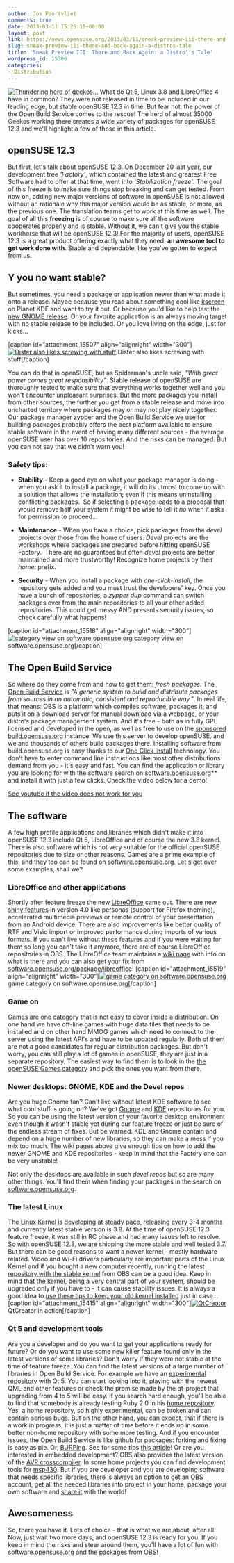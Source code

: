```yaml
---
author: Jos Poortvliet
comments: true
date: 2013-03-11 15:26:10+00:00
layout: post
link: https://news.opensuse.org/2013/03/11/sneak-preview-iii-there-and-back-again-a-distros-tale/
slug: sneak-preview-iii-there-and-back-again-a-distros-tale
title: 'Sneak Preview III: There and Back Again: a Distro''s Tale'
wordpress_id: 15306
categories:
- Distribution
---
```


[![Thundering herd of geekos...](//news.opensuse.org/wp-content/uploads/2012/06/geekos.jpg)](//news.opensuse.org/wp-content/uploads/2012/06/geekos.jpg) What do Qt 5, Linux 3.8 and LibreOffice 4 have in common? They were not released in time to be included in our leading edge, but stable openSUSE 12.3 in time. But fear not: the power of the Open Build Service comes to the rescue! The herd of almost 35000 Geekos working there creates a wide variety of packages for openSUSE 12.3 and we'll highlight a few of those in this article.<!-- more -->


## openSUSE 12.3


But first, let's talk about openSUSE 12.3. On December 20 last year, our development tree _'Factory'_, which contained the latest and greatest Free Software had to offer at that time, went into _'Stabilization freeze'_. The goal of this freeze is to make sure things stop breaking and can get tested. From now on, adding new major versions of software in openSUSE is not allowed without an rationale why this major version would be as stable, or more, as the previous one. The translation teams get to work at this time as well. The goal of all this **freezing** is of course to make sure all the software cooperates properly and is stable. Without it, we can't give you the stable workhorse that will be openSUSE 12.3! For the majority of users, openSUSE 12.3 is a great product offering exactly what they need: **an awesome tool to get work done with**. Stable and dependable, like you've gotten to expect from us.


## Y you no want stable?


But sometimes, you need a package or application newer than what made it onto a release. Maybe because you read about something cool like [kscreen](//www.afiestas.org/kscreen-supporting-the-old-and-new-xrandr1-1-backend/) on Planet KDE and want to try it out. Or because you'd like to help test the [new GNOME release](https://help.gnome.org/misc/release-notes/3.8). Or your favorite application is an always moving target with no stable release to be included. Or you love living on the edge, just for kicks...

[caption id="attachment_15507" align="alignright" width="300"][![Dister also likes screwing with stuff](//news.opensuse.org/wp-content/uploads/2013/03/dister_mechanic_small.png)](//news.opensuse.org/wp-content/uploads/2013/03/dister_mechanic_small.png) Dister also likes screwing with stuff[/caption]

You can do that in openSUSE, but as Spiderman's uncle said, _"With great power comes great responsibility"_. Stable release of openSUSE are thoroughly tested to make sure that everything works together well and you won't encounter unpleasant surprises. But the more packages you install from other sources, the further you get from a stable release and move into uncharted territory where packages may or may not play nicely together. Our package manager zypper and the [Open Build Service](//openbuildservice.org) we use for building packages probably offers the best platform available to ensure stable software in the event of having many different sources - the average openSUSE user has over 10 repositories. And the risks can be managed. But you can not say that we didn't warn you!


### Safety tips:





	
  * **Stability** - Keep a good eye on what your package manager is doing - when you ask it to install a package, it will do its utmost to come up with a solution that allows the installation; even if this means uninstalling conflicting packages.  So if selecting a package leads to a proposal that would remove half your system it might be wise to tell it _no_ when it asks for permission to proceed...

	
  * **Maintenance** - When you have a choice, pick packages from the _devel_ projects over those from the home of users. _Devel_ projects are the workshops where packages are prepared before hitting openSUSE Factory.  There are no guarantees but often _devel_ projects are better maintained and more trustworthy! Recognize home projects by their _home:_ prefix.

	
  * **Security** - When you install a package with _one-click-install_, the repository gets added and you must trust the developers' key. Once you have a bunch of repositories, a _zypper dup_ command can switch packages over from the main repositories to all your other added repositories. This could get messy AND presents security issues, so check carefully what happens!


[caption id="attachment_15518" align="alignright" width="300"][![category view on software.opensuse.org](//news.opensuse.org/wp-content/uploads/2013/03/categories.png)](//news.opensuse.org/wp-content/uploads/2013/03/categories.png) category view on software.opensuse.org[/caption]



## The Open Build Service


So where do they come from and how to get them: _fresh packages_. The [Open Build Service](//openbuildservice.org) is _"A generic system to build and distribute packages from sources in an automatic, consistent and reproducible way."_. In real life, that means: OBS is a platform which compiles software, packages it, and puts it on a download server for manual download via a webpage, or your distro's package management system. And it's free - both as in fully GPL licensed and developed in the open, as well as free to use on the [sponsored](https://en.opensuse.org/Sponsors) [build.opensuse.org](//build.opensuse.org) instance. We use this server to develop openSUSE, and we and thousands of others build packages there. Installing software from build.opensuse.org is easy thanks to our [One Click Install](//en.opensuse.org/openSUSE:One_Click_Install) technology. You don't have to enter command line instructions like most other distributions demand from you - it's easy and fast. You can find the application or library you are looking for with the software search on [software.opensuse.org](//software.opensuse.org/packages/)** and install it with just a few clicks. Check the video below for a demo!

[See youtube if the video does not work for you](//www.youtube.com/watch?v=hmW0156G810)


## The software


A few high profile applications and libraries which didn't make it into openSUSE 12.3 include Qt 5, LibreOffice and of course the new 3.8 kernel. There is also software which is not very suitable for the official openSUSE repositories due to size or other reasons. Games are a prime example of this, and they too can be found on [software.opensuse.org](//software.opensuse.org/packages). Let's get over some examples, shall we?


### LibreOffice and other applications


Shortly after feature freeze the new [LibreOffice](//www.libreoffice.org/) came out. There are new [shiny features](//www.libreoffice.org/download/4-0-new-features-and-fixes) in version 4.0 like personas (support for Firefox theming), accelerated multimedia previews or remote control of your presentation from an Android device. There are also improvements like better quality of RTF and Visio import or improved performance during imports of various formats. If you can't live without these features and if you were waiting for them so long you can't take it anymore, there are of course LibreOffice repositories in OBS. The LibreOffice team maintains a [wiki page](//en.opensuse.org/LibreOffice#Update_to_Latest_Version) with info on what is there and you can also get your fix from [software.opensuse.org/package/libreoffice](//software.opensuse.org/package/libreoffice)!
[caption id="attachment_15519" align="alignright" width="300"][![game category on software.opensuse.org](//news.opensuse.org/wp-content/uploads/2013/03/game-category.png)](//news.opensuse.org/wp-content/uploads/2013/03/game-category.png) game category on software.opensuse.org[/caption]



### Game on


Games are one category that is not easy to cover inside a distribution. On one hand we have off-line games with huge data files that needs to be installed and on other hand MMOG games which need to connect to the server using the latest API's and have to be updated regularly. Both of them are not a good candidates for regular distribution packages. But don't worry, you can still play a lot of games in openSUSE, they are just in a separate repository. The easiest way to find them is to look in the [the openSUSE Games category](//software.opensuse.org/packages/Games) and pick the ones you want from there.



### Newer desktops: GNOME, KDE and the Devel repos


Are you huge Gnome fan? Can't live without latest KDE software to see what cool stuff is going on? We've got [Gnome](//en.opensuse.org/GNOME_repositories) and [KDE](//en.opensuse.org/KDE_repositories) repositories for you. So you can be using the latest version of your favorite desktop environment even though it wasn't stable yet during our feature freeze or just be sure of the endless stream of fixes. But be warned. KDE and Gnome contain and depend on a huge number of new libraries, so they can make a mess if you mix too much. The wiki pages above give enough tips on how to add the newer GNOME and KDE repositories - keep in mind that the Factory one can be very unstable!

Not only the desktops are available in such _devel repos_ but so are many other things. You'll find them when finding your packages in the search on [software.opensuse.org](//software.opensuse.org/).


### The latest Linux


The Linux Kernel is developing at steady pace, releasing every 3-4 months and currently latest stable version is 3.8. At the time of openSUSE 12.3 feature freeze, it was still in RC phase and had many issues left to resolve. So with openSUSE 12.3, we are shipping the more stable and well tested 3.7. But there can be good reasons to want a newer kernel - mostly hardware related. Video and Wi-Fi drivers particularly are important parts of the Linux Kernel and if you bought a new computer recently, running the latest [repository with the stable kernel](//kernel.opensuse.org/packages/stable) from OBS can be a good idea. Keep in mind that the kernel, being a very central part of your system, should be upgraded only if you have to - it can cause stability issues. It is always a good idea to [use these tips to keep your old kernel installed](//en.opensuse.org/SDB:Keep_multiple_kernel_versions) just in case...
[caption id="attachment_15415" align="alignright" width="300"][![QtCreator](//news.opensuse.org/wp-content/uploads/2013/03/qt-creator-12.3.png)](//news.opensuse.org/wp-content/uploads/2013/03/qt-creator-12.3.png) QtCreator in action[/caption]



### Qt 5 and development tools


Are you a developer and do you want to get your applications ready for future? Or do you want to use some new killer feature found only in the latest versions of some libraries? Don't worry if they were not stable at the time of feature freeze. You can find the latest versions of a large number of libraries in Open Build Service. For example we have an [experimental repository](//en.opensuse.org/KDE_repositories#Qt_5.0_Development_Snapshots) with Qt 5. You can start looking into it, playing with the newest QML and other features or check the promise made by the qt-project that upgrading from 4 to 5 will be easy. If you search hard enough, you'll be able to find that somebody is already testing Ruby 2.0 in his [home repository](//software.opensuse.org/package/ruby20). Yes, a home repository, so highly experimental, can be broken and can contain serious bugs. But on the other hand, you can expect, that if there is a work in progress, it is just a matter of time before it ends up in some better non-home repository with some more testing. And if you encounter issues, the Open Build Service is like github for packages: forking and fixing is easy as pie. Or, [BURPing](https://lizards.opensuse.org/2011/05/16/have-you-burped-yet-today/). See for some tips [this article](https://news.opensuse.org/2011/09/27/get-your-package-in-factory-for-12-1/)! Or are you interested in embedded development? OBS also provides the latest version of the [AVR crosscompiler](//software.opensuse.org/package/avr-libc-gcc47). In some home projects you can find development tools for [msp430](//software.opensuse.org/package/cross-msp430-gcc). But if you are developer and you are developing software that needs specific libraries, there is always an option to get an [OBS](//build.opensuse.org) account, get all the needed libraries into project in your home, package your own software and [share it](//openbuildservice.org/help/manuals/obs-best-practices/cha.obs.best-practices.upstream.html) with the world!


## Awesomeness


So, there you have it. Lots of choice - that is what we are about, after all. Now, just wait two more days, and openSUSE 12.3 is ready for you. If you keep in mind the risks and steer around them, you'll have a lot of fun with [software.opensuse.org](//software.opensuse.org/packages) and the packages from OBS!
